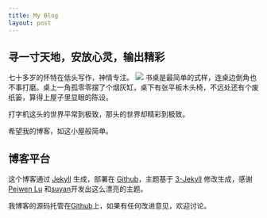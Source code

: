 ```yaml
---
title: My Blog
layout: post
---
```


## 寻一寸天地，安放心灵，输出精彩

七十多岁的怀特在低头写作，神情专注。
![](https://img3.doubanio.com/view/note/large/public/p41206223.jpg)
书桌是最简单的式样，连桌边倒角也不事打磨。桌上一角孤零零摆了个烟灰缸，桌下有张平板木头椅，不远处还有个废纸篓，算得上屋子里显眼的陈设。

打字机这头的世界平常到极致，那头的世界却精彩到极致。

希望我的博客，如这小屋般简单。

## 博客平台

这个博客通过 [Jekyll](http://jekyllrb.com/) 生成，部署在 [Github](https://pages.github.com)，主题基于 [3-Jekyll](https://github.com/P233/3-Jekyll) 修改生成，感谢 [Peiwen Lu](https://github.com/P233) 和[suyan](https://github.com/suyan/suyan.github.io)开发出这么漂亮的主题。

我博客的源码托管在[Github](https://github.com/wanyiping/wanyiping.github.io)上，如果有任何改进意见，欢迎讨论。
